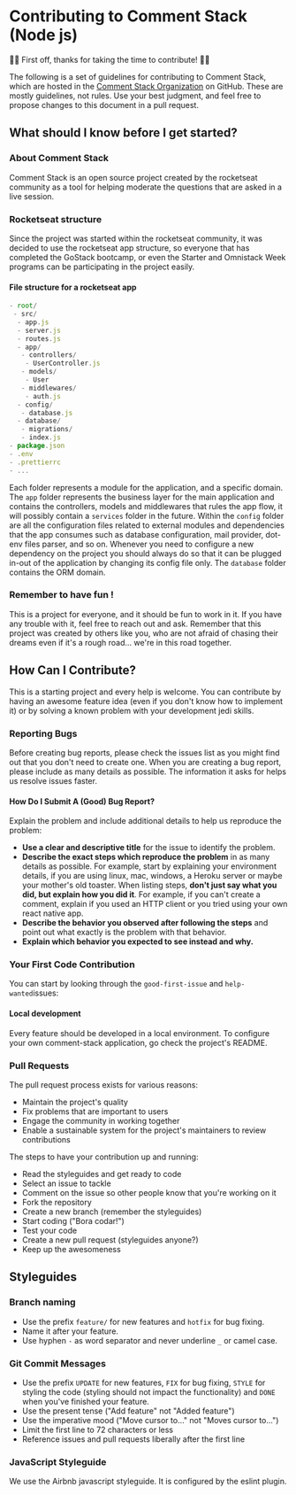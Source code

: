 # Contributing to Comment Stack (Node js)

:purple_heart::rocket: First off, thanks for taking the time to contribute! :rocket::purple_heart:

The following is a set of guidelines for contributing to Comment Stack, which are hosted in the [Comment Stack Organization](https://github.com/comment-stack) on GitHub. These are mostly guidelines, not rules. Use your best judgment, and feel free to propose changes to this document in a pull request.

## What should I know before I get started?
###  About Comment Stack
Comment Stack is an open source project created by the rocketseat community as a tool for helping moderate the questions that are asked in a live session. 

### Rocketseat structure
Since the project was started within the rocketseat community, it was decided to use the rocketseat app structure, so everyone that has completed the GoStack bootcamp, or even the Starter and Omnistack Week programs can be participating in the project easily.

 #### File structure for a rocketseat app
```js
- root/
 - src/
  - app.js
  - server.js
  - routes.js
  - app/
   - controllers/
    - UserController.js
   - models/
    - User
   - middlewares/
    - auth.js
  - config/
   - database.js
  - database/
   - migrations/
   - index.js
- package.json
- .env
- .prettierrc
- ...
```

Each folder represents a module for the application, and a specific domain. 
The `app` folder represents the business layer for the main application and contains the controllers, models and middlewares that rules the app flow, it will possibly contain a `services` folder in the future.
Within the `config` folder are all the configuration files related to external modules and dependencies that the app consumes such as database configuration, mail provider, dot-env files parser, and so on. Whenever you need to configure a new dependency on the project you should always do so that it can be plugged in-out of the application by changing its config file only.
The `database` folder contains the ORM domain.

### Remember to have fun !
This is a project for everyone, and it should be fun to work in it. If you have any trouble with it, feel free to reach out and ask. Remember that this project was created by others like you, who are not afraid of chasing their dreams even if it's a rough road... we're in this road together.

## How Can I Contribute?

This is a starting project and every help is welcome. You can contribute by having an awesome feature idea (even if you don't know how to implement it) or by solving a known problem with your development jedi skills.

### Reporting Bugs
Before creating bug reports, please check the issues list as you might find out that you don't need to create one. When you are creating a bug report, please include as many details as possible. The information it asks for helps us resolve issues faster. 

#### How Do I Submit A (Good) Bug Report?
Explain the problem and include additional details to help us reproduce the problem:

-   **Use a clear and descriptive title**  for the issue to identify the problem.
-   **Describe the exact steps which reproduce the problem**  in as many details as possible. For example, start by explaining your environment details, if you are using linux, mac, windows, a Heroku server or maybe your mother's old toaster. When listing steps,  **don't just say what you did, but explain how you did it**. For example, if you can't create a comment, explain if you used an HTTP client or you tried using your own react native app.
-   **Describe the behavior you observed after following the steps**  and point out what exactly is the problem with that behavior.
-   **Explain which behavior you expected to see instead and why.**

### Your First Code Contribution
You can start by looking through the `good-first-issue` and `help-wanted`issues:

#### Local development
Every feature should be developed in a local environment. To configure your own comment-stack application, go check the project's README.

### Pull Requests

The pull request process exists for various reasons:

-   Maintain the project's quality
-   Fix problems that are important to users
-   Engage the community in working together
-   Enable a sustainable system for the project's maintainers to review contributions

The steps to have your contribution up and running:

- Read the styleguides and get ready to code
- Select an issue to tackle
- Comment on the issue so other people know that you're working on it
- Fork the repository
- Create a new branch (remember the styleguides)
- Start coding ("Bora codar!")
- Test your code
- Create a new pull request (styleguides anyone?)
- Keep up the awesomeness

## Styleguides
### Branch naming
-   Use the prefix `feature/` for new features and `hotfix` for bug fixing.
-   Name it after your feature.
-   Use hyphen `-` as word separator and never underline `_` or camel case.

### Git Commit Messages
-   Use the prefix `UPDATE` for new features, `FIX` for bug fixing, `STYLE` for styling the code (styling should not impact the functionality) and `DONE` when you've finished your feature.
-   Use the present tense ("Add feature" not "Added feature")
-   Use the imperative mood ("Move cursor to..." not "Moves cursor to...")
-   Limit the first line to 72 characters or less
-   Reference issues and pull requests liberally after the first line

### JavaScript Styleguide
We use the Airbnb javascript styleguide. It is configured by the eslint plugin.


